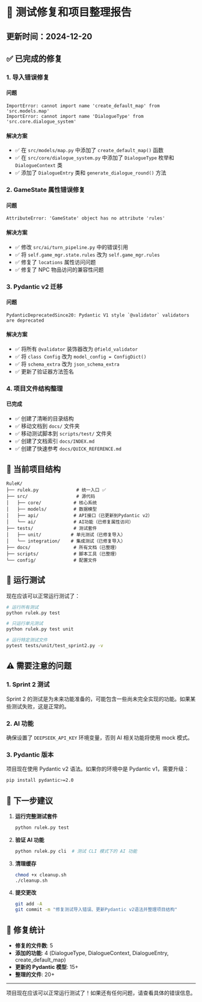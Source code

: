 # 🔧 测试修复和项目整理报告

## 更新时间：2024-12-20

## ✅ 已完成的修复

### 1. 导入错误修复

#### 问题
```
ImportError: cannot import name 'create_default_map' from 'src.models.map'
ImportError: cannot import name 'DialogueType' from 'src.core.dialogue_system'
```

#### 解决方案
- ✅ 在 `src/models/map.py` 中添加了 `create_default_map()` 函数
- ✅ 在 `src/core/dialogue_system.py` 中添加了 `DialogueType` 枚举和 `DialogueContext` 类
- ✅ 添加了 `DialogueEntry` 类和 `generate_dialogue_round()` 方法

### 2. GameState 属性错误修复

#### 问题
```
AttributeError: 'GameState' object has no attribute 'rules'
```

#### 解决方案
- ✅ 修改 `src/ai/turn_pipeline.py` 中的错误引用
- ✅ 将 `self.game_mgr.state.rules` 改为 `self.game_mgr.rules`
- ✅ 修复了 `locations` 属性访问问题
- ✅ 修复了 NPC 物品访问的兼容性问题

### 3. Pydantic v2 迁移

#### 问题
```
PydanticDeprecatedSince20: Pydantic V1 style `@validator` validators are deprecated
```

#### 解决方案
- ✅ 将所有 `@validator` 装饰器改为 `@field_validator`
- ✅ 将 `class Config` 改为 `model_config = ConfigDict()`
- ✅ 将 `schema_extra` 改为 `json_schema_extra`
- ✅ 更新了验证器方法签名

### 4. 项目文件结构整理

#### 已完成
- ✅ 创建了清晰的目录结构
- ✅ 移动文档到 `docs/` 文件夹
- ✅ 移动测试脚本到 `scripts/test/` 文件夹
- ✅ 创建了文档索引 `docs/INDEX.md`
- ✅ 创建了快速参考 `docs/QUICK_REFERENCE.md`

## 📁 当前项目结构

```
RuleK/
├── rulek.py              # 统一入口 ✅
├── src/                  # 源代码
│   ├── core/            # 核心系统
│   ├── models/          # 数据模型  
│   ├── api/             # API接口（已更新到Pydantic v2）
│   └── ai/              # AI功能（已修复属性访问）
├── tests/               # 测试套件
│   ├── unit/           # 单元测试（已修复导入）
│   └── integration/    # 集成测试（已修复导入）
├── docs/                # 所有文档（已整理）
├── scripts/             # 脚本工具（已整理）
└── config/              # 配置文件
```

## 🚀 运行测试

现在应该可以正常运行测试了：

```bash
# 运行所有测试
python rulek.py test

# 只运行单元测试
python rulek.py test unit

# 运行特定测试文件
pytest tests/unit/test_sprint2.py -v
```

## ⚠️ 需要注意的问题

### 1. Sprint 2 测试
Sprint 2 的测试是为未来功能准备的，可能包含一些尚未完全实现的功能。如果某些测试失败，这是正常的。

### 2. AI 功能
确保设置了 `DEEPSEEK_API_KEY` 环境变量，否则 AI 相关功能将使用 mock 模式。

### 3. Pydantic 版本
项目现在使用 Pydantic v2 语法。如果你的环境中是 Pydantic v1，需要升级：
```bash
pip install pydantic>=2.0
```

## 📝 下一步建议

1. **运行完整测试套件**
   ```bash
   python rulek.py test
   ```

2. **验证 AI 功能**
   ```bash
   python rulek.py cli  # 测试 CLI 模式下的 AI 功能
   ```

3. **清理缓存**
   ```bash
   chmod +x cleanup.sh
   ./cleanup.sh
   ```

4. **提交更改**
   ```bash
   git add -A
   git commit -m "修复测试导入错误、更新Pydantic v2语法并整理项目结构"
   ```

## 🎯 修复统计

- **修复的文件数**: 5
- **添加的功能**: 4 (DialogueType, DialogueContext, DialogueEntry, create_default_map)
- **更新的 Pydantic 模型**: 15+
- **整理的文件**: 20+

---

项目现在应该可以正常运行测试了！如果还有任何问题，请查看具体的错误信息。
